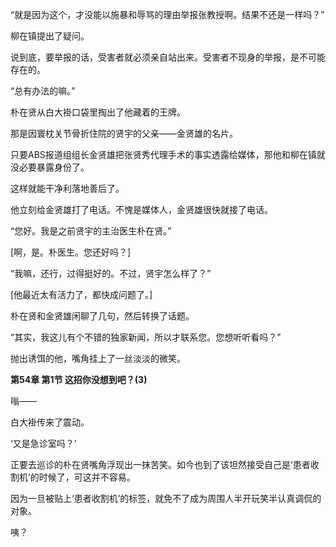 “就是因为这个，才没能以施暴和辱骂的理由举报张教授啊。结果不还是一样吗？”

柳在镇提出了疑问。

说到底，要举报的话，受害者就必须亲自站出来。受害者不现身的举报，是不可能存在的。

“总有办法的嘛。”

朴在贤从白大褂口袋里掏出了他藏着的王牌。

那是因寰枕关节骨折住院的贤宇的父亲——金贤雄的名片。

只要ABS报道组组长金贤雄把张贤秀代理手术的事实透露给媒体，那他和柳在镇就没必要暴露身份了。

这样就能干净利落地善后了。

他立刻给金贤雄打了电话。不愧是媒体人，金贤雄很快就接了电话。

“您好。我是之前贤宇的主治医生朴在贤。”

[啊，是。朴医生。您还好吗？]

“我嘛，还行，过得挺好的。不过，贤宇怎么样了？”

[他最近太有活力了，都快成问题了。]

朴在贤和金贤雄闲聊了几句，然后转换了话题。

“其实，我这儿有个不错的独家新闻，所以才联系您。您想听听看吗？”

抛出诱饵的他，嘴角挂上了一丝淡淡的微笑。

**第54章 第1节 这招你没想到吧？(3)**

嗡——

白大褂传来了震动。

‘又是急诊室吗？’

正要去巡诊的朴在贤嘴角浮现出一抹苦笑。如今也到了该坦然接受自己是‘患者收割机’的时候了，可这并不容易。

因为一旦被贴上‘患者收割机’的标签，就免不了成为周围人半开玩笑半认真调侃的对象。

咦？